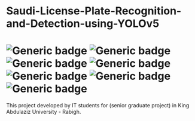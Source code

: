 # Saudi-License-Plate-Recognition-and-Detection-using-YOLOv5

![Generic badge](https://img.shields.io/badge/Computer-Vision:-green.svg)                              ![Generic badge](https://img.shields.io/badge/Python-V3:-blue.svg)        ![Generic badge](https://img.shields.io/badge/Easy-OCR:-orange.svg)               ![Generic badge](https://img.shields.io/badge/Numpy-v1:-green.svg)                  ![Generic badge](https://img.shields.io/badge/C:Imutils:-white.svg)               ![Generic badge](https://img.shields.io/badge/Matplotlib-pyplot:-blue.svg)             ![Generic badge](https://img.shields.io/badge/CV2-V1:-orange.svg)
=====================================

This project developed by IT students for (senior graduate project) in King Abdulaziz University - Rabigh.

